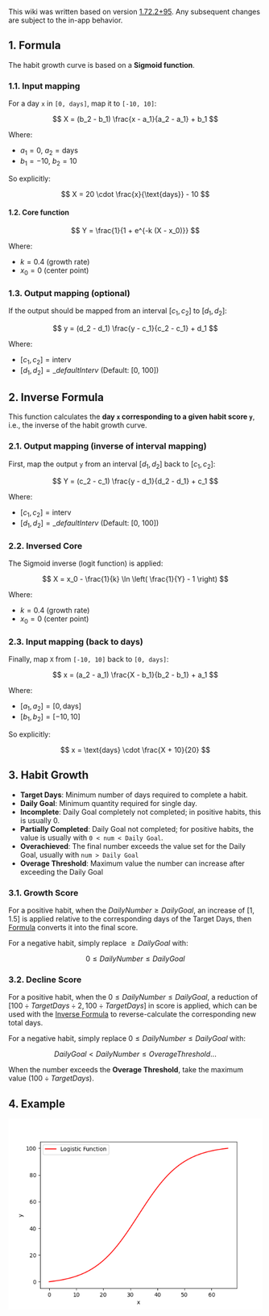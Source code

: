 <!-- markdownlint-disable no-inline-html first-line-heading -->

This wiki was written based on version [1.72.2+95][v1.72.2+95].
Any subsequent changes are subject to the in-app behavior.

## 1. Formula

The habit growth curve is based on a **Sigmoid function**.

### 1.1. Input mapping

For a day `x` in `[0, days]`, map it to `[-10, 10]`:

$$
X = (b_2 - b_1) \frac{x - a_1}{a_2 - a_1} + b_1
$$

Where:

- $a_1 = 0$, $a_2 = \text{days}$
- $b_1 = -10$, $b_2 = 10$

So explicitly:

$$
X = 20 \cdot \frac{x}{\text{days}} - 10
$$

#### 1.2. Core function

$$
Y = \frac{1}{1 + e^{-k (X - x_0)}}
$$

Where:

- $k = 0.4$ (growth rate)
- $x_0 = 0$ (center point)

### 1.3. Output mapping (optional)

If the output should be mapped from an interval $[c_1, c_2]$ to $[d_1, d_2]$:

$$
y = (d_2 - d_1) \frac{y - c_1}{c_2 - c_1} + d_1
$$

Where:

- $[c_1, c_2] = \text{interv}$
- $[d_1, d_2] = \_defaultInterv$ (Default: [0, 100])

## 2. Inverse Formula

This function calculates the **day `x` corresponding to a given habit score `y`**, i.e., the inverse of the habit growth curve.

### 2.1. Output mapping (inverse of interval mapping)

First, map the output `y` from an interval $[d_1, d_2]$ back to $[c_1, c_2]$:

$$
Y = (c_2 - c_1) \frac{y - d_1}{d_2 - d_1} + c_1
$$

Where:

- $[c_1, c_2] = \text{interv}$
- $[d_1, d_2] = \_defaultInterv$ (Default: [0, 100])

### 2.2. Inversed Core

The Sigmoid inverse (logit function) is applied:

$$
X = x_0 - \frac{1}{k} \ln \left( \frac{1}{Y} - 1 \right)
$$

Where:

- $k = 0.4$ (growth rate)
- $x_0 = 0$ (center point)

### 2.3. Input mapping (back to days)

Finally, map `X` from `[-10, 10]` back to `[0, days]`:

$$
x = (a_2 - a_1) \frac{X - b_1}{b_2 - b_1} + a_1
$$

Where:

- $[a_1, a_2] = [0, \text{days}]$
- $[b_1, b_2] = [-10, 10]$

So explicitly:

$$
x = \text{days} \cdot \frac{X + 10}{20}
$$

## 3. Habit Growth

- **Target Days**: Minimum number of days required to complete a habit.
- **Daily Goal**: Minimum quantity required for single day.
- **Incomplete**: Daily Goal completely not completed; in positive habits, this is usually 0.
- **Partially Completed**: Daily Goal not completed; for positive habits, the value is usually with `0 < num < Daily Goal`.
- **Overachieved**: The final number exceeds the value set for the Daily Goal, usually with `num > Daily Goal`
- **Overage Threshold**: Maximum value the number can increase after exceeding the Daily Goal

### 3.1. Growth Score

For a positive habit, when the $DailyNumber ≥ DailyGoal$, an increase of $[1, 1.5]$ is applied relative to the corresponding days of the Target Days, then [Formula](#1-formula) converts it into the final score.

For a negative habit, simply replace $≥ DailyGoal$ with:

$$
0 ≤ DailyNumber ≤ DailyGoal
$$

### 3.2. Decline Score

For a positive habit, when the $0 ≤ DailyNumber ≤ DailyGoal$, a reduction of $[100 ÷ TargetDays ÷ 2, 100 ÷ TargetDays]$ in score is applied, which can be used with the [Inverse Formula](#2-inverse-formula) to reverse-calculate the corresponding new total days.

For a negative habit, simply replace $0 ≤ DailyNumber ≤ DailyGoal$ with:

$$
DailyGoal < DailyNumber ≤ OverageThreshold ...
$$

When the number exceeds the **Overage Threshold**, take the maximum value ($100 ÷ TargetDays$).

## 4. Example

![Habit Score](images/Habit-Score/habit-score-01.png)

<!-- refs -->

[v1.72.2+95]: https://github.com/FriesI23/mhabit/releases/tag/v1.17.2+95
